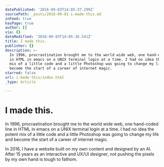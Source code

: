 ```yaml
---
datePublished: '2016-09-03T14:05:37.299Z'
sourcePath: _posts/2016-09-01-i-made-this.md
inFeed: true
hasPage: true
author: []
via: {}
dateModified: '2016-09-03T14:05:36.541Z'
title: I made this.
publisher: {}
description: >-
  In 1996, procrastination brought me to the world wide web, one hand-coded line
  in HTML in emacs on a UNIX terminal login at a time. I had no idea the potent
  mix of a little code and a little Photoshop was going to change my life and
  become the start of a career of internet magic.
starred: false
url: i-made-this/index.html
_type: Article

---
```

# I made this.

In 1996, procrastination brought me to the world wide web, one hand-coded line in HTML in emacs on a UNIX terminal login at a time. I had no idea the potent mix of a little code and a little Photoshop was going to change my life and become the start of a career of internet magic.

In 2016, I have a website built on my own content and designed by an AI. After 15 years as an interactive and UX/UI designer, not pushing the pixels by my own hand is tough to fathom.